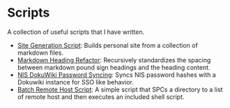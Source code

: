 # Scripts

A collection of useful scripts that I have written.

+ [Site Generation Script](gen_site.pl): Builds personal site from a collection of markdown files.
+ [Markdown Heading Refactor](md_refactor.pl): Recursively standardizes the spacing between markdown pound sign headings and the heading content.
+ [NIS DokuWiki Password Syncing](wiki_passwd.pl): Syncs NIS password hashes with a Dokuwiki instance for SSO like behavior.
+ [Batch Remote Host Script](shotgun.sh): A simple script that SPCs a directory to a list of remote host and then executes an included shell script.
